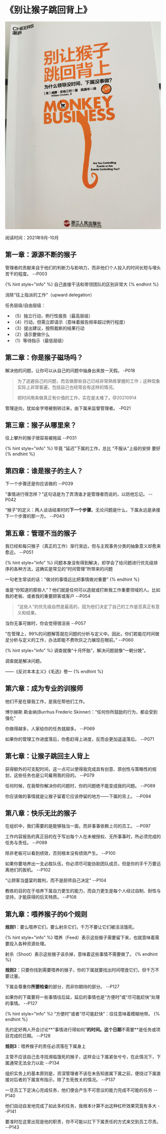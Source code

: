 # 《别让猴子跳回背上》

![《别让猴子跳回背上》](../../.gitbook/assets/monkey.jpg)

阅读时间：2021年9月-10月

## 第一章：源源不断的猴子

管理者的贡献来自于他们的判断力与影响力，而非他们个人投入的时间长短与埋头苦干的程度。    --P003

{% hint style="info" %}
自己直接干活和带领团队的区别非常大
{% endhint %}

消除“往上指派的工作”（upward delegation）

任务层级/自由层级：

* （5）独立行动，例行性报告（最高层级）
* （4）行动，但需立即请示（意味着报告频率超过例行程度）
* （3）提出建议，按照裁断的结果行动
* （2）请示要做什么
* （1）等待指示（最低层级）

## 第二章：你是猴子磁场吗？

解决他的问题，让你可以从自己的问题中抽身出来放一天假。    -P018

> 为了逃避自己的问题，而去做那些自己已经非常熟练掌握的工作；这种现象实际上非常普遍，包括自己也经常会有这样的情况。
>
> 把时间用来做真正有价值的工作，实在是太难了。@20210914

管理逆向，犹如金字塔被倒转过来，由下属来监督管理者。    -P021

## 第三章：猴子从哪里来？

往上攀升的猴子很容易被拖延    --P031

{% hint style="info" %}
毕竟 “延迟”下属的工作，总比 “不服从”上级的安排 要好
{% endhint %}

## 第四章：谁是猴子的主人？

下一个步骤还是你应该做的    --P039

“事情进行得怎样？”这句话是为了弄清谁才是管理者而说的，以防他忘记。    --P042

“猴子”的定义：两人谈话结束时的**下一个步骤**。无论问题是什么，下属永远是承接下一个步骤的那一方。    --P043

## 第五章：管理不当的猴子

我已经和每只猴子（真正的工作）渐行渐远，但与主观事务分类的抽象意义却愈来愈近。    --P051

{% hint style="info" %}
问题本身没有得到解决，却学会了给问题进行优先级排序的各种方法，这确实是常见的“时间管理”所带来的问题

一句老生常谈的话：“做对的事情远比把事情做对重要”
{% endhint %}

谁是“你知道的那些人”？他们就是任何可以造就或打断我工作重要领域的人。比如我的老板、或者我的重要顾客或客户    --P054

> “这些人”的优先级自然是最高的，因为他们决定了自己的工作是否真正有意义和结果。

当你无事可做时，你会觉得很沮丧    --P057

“在管理上，99%的问题解答就在问题的分析与定义中。因此，你们若能花时间做足分析与定义的工作，办法即能不费吹灰之力展现在眼前。”    --P060

{% hint style="info" %}
调查就像“十月怀胎”，解决问题就像“一朝分娩”。

调查就是解决问题。

——《反对本本主义》《毛选》卷一
{% endhint %}

## 第六章：成为专业的训猴师

他们不是在替我工作，是我在帮他们工作。

博尔赫斯 斯金纳(Burrhus Frederic Skinner)：“任何你所鼓励的行为，都会受到强化”

你做得越多，人家给你的任务就越多。    --P069

如果你的管理工作进度落后，你愈赶得上进度，反而会更加遥遥落后。    --P071

## 第七章：让猴子跳回主人背上

获得额外的可支配时间，这一点可以使得我完成具有创意、原创性与策略性的规划，这些任务也是公司雇用我的目的。    --P079

任何时候，在我帮你解决你的问题时，你的问题绝不能变成我的问题。    --P089

你应该做的事情就是让猴子留着它应该停留的地方——下属的背上。    --P094

## 第八章：快乐无比的猴子

在组织中，我们需要的是能够独当一面，而非事事依赖上司的员工。    --P097

工作内容报告的真正目的在于写出每个人在未被授权、无所事事时，所必须完成的任务与责任。    --P099

除非老板可以看到绩效，否则根本没有绩效产生。    --P100

如果你要培养出一支必胜队伍，你必须尽可能协助团队成员，但是你的手千万要远离他们的扳机。    --P102

“让顾客当盛宴的裁判，而不是厨师自己决定”    --P104

教练的目的在于培养下属自力更生的能力，而自力更生是每个人经过自制、耐性与坚持，才能获得的后天特质。    --P108

## 第九章：喂养猴子的6个规则

**规则1**：要么喂养它们，要么射杀它们，千万不要让它们被活活饿死。

{% hint style="info" %}
喂养（Feed）表示这些猴子需要留下来，也就意味着需要投入各种资源处理。

射杀（Shoot）表示这些猴子该杀掉，意味着这些事情不需要做了。
{% endhint %}

**规则2**：只要你找到需要喂养的猴子，你的下属就要找出时间喂食它们，但千万不要过量。

下属会尊重你**所要检查**的部分，而非你期待的部分。    --P127

如果你的下属要将一些事情往后延，延后的事情也是“方便时”或“尽可能赶快”处理的事情。    --P127

{% hint style="info" %}
“方便时”或者“尽可能赶快”：往往意味着模糊地带。
{% endhint %}

先约定好两人开会讨论**“事情进行得如何”**的时间。这个日期**不需要**是任务或项目完成的日期。    --P128

**规则3**：喂养猴子的责任必须落在下属身上

主管不应该自己去寻找濒临饿死的猴子，这样会让下属紧张兮兮，在此情况下，下属通常无法全力以赴     --P134

组织实务上的基本原则是，资深管理者不该在未告知直属下属之前，便绕过下属直接对后者的下属宣布指示，除了生死攸关的情况。     --P137

一旦员工下定决心完成任务，他们便会产生不可思议的能力完成不可能的任务    --P140

他们自动自发地完成了如此多的任务，我根本计算不出这种杠杆效果究竟有多大    --P141

要准时在这里出现是他的职责，你不可能以扛下下属责任的方式来交到员工尽责。    --P143

